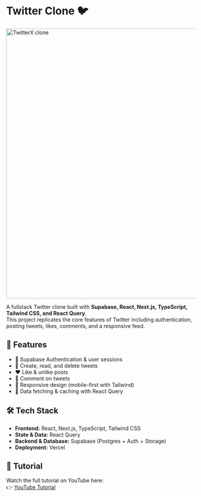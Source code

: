 # Twitter Clone 🐦  

<img width="1280" height="720" alt="TwitterX  clone" src="https://github.com/user-attachments/assets/0231560c-2914-49a8-bffe-01b69ecbe405" />


A fullstack Twitter clone built with **Supabase, React, Next.js, TypeScript, Tailwind CSS, and React Query**.  
This project replicates the core features of Twitter including authentication, posting tweets, likes, comments, and a responsive feed.  

## 🚀 Features  
- 🔐 Supabase Authentication & user sessions  
- 📝 Create, read, and delete tweets  
- ❤️ Like & unlike posts
- 💬 Comment on tweets   
- 📱 Responsive design (mobile-first with Tailwind)  
- 🚀 Data fetching & caching with React Query  

## 🛠️ Tech Stack  
- **Frontend:** React, Next.js, TypeScript, Tailwind CSS  
- **State & Data:** React Query  
- **Backend & Database:** Supabase (Postgres + Auth + Storage)  
- **Deployment:** Vercel  


## 🎥 Tutorial  
Watch the full tutorial on YouTube here:  
👉 [YouTube Tutorial](https://youtu.be/wUXc67PGmcw)  
